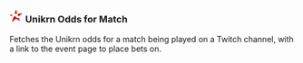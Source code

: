 ### <img src="icon.png" width="24px" /> Unikrn Odds for Match

Fetches the Unikrn odds for a match being played on a Twitch channel, with a link to the event page to place bets on.
